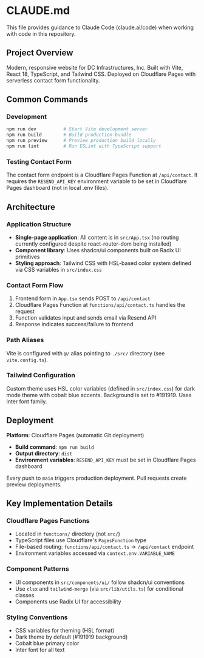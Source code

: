 # CLAUDE.md

This file provides guidance to Claude Code (claude.ai/code) when working with code in this repository.

## Project Overview

Modern, responsive website for DC Infrastructures, Inc. Built with Vite, React 18, TypeScript, and Tailwind CSS. Deployed on Cloudflare Pages with serverless contact form functionality.

## Common Commands

### Development
```bash
npm run dev          # Start Vite development server
npm run build        # Build production bundle
npm run preview      # Preview production build locally
npm run lint         # Run ESLint with TypeScript support
```

### Testing Contact Form
The contact form endpoint is a Cloudflare Pages Function at `/api/contact`. It requires the `RESEND_API_KEY` environment variable to be set in Cloudflare Pages dashboard (not in local .env files).

## Architecture

### Application Structure
- **Single-page application**: All content is in `src/App.tsx` (no routing currently configured despite react-router-dom being installed)
- **Component library**: Uses shadcn/ui components built on Radix UI primitives
- **Styling approach**: Tailwind CSS with HSL-based color system defined via CSS variables in `src/index.css`

### Contact Form Flow
1. Frontend form in `App.tsx` sends POST to `/api/contact`
2. Cloudflare Pages Function at `functions/api/contact.ts` handles the request
3. Function validates input and sends email via Resend API
4. Response indicates success/failure to frontend

### Path Aliases
Vite is configured with `@/` alias pointing to `./src/` directory (see `vite.config.ts`).

### Tailwind Configuration
Custom theme uses HSL color variables (defined in `src/index.css`) for dark mode theme with cobalt blue accents. Background is set to #191919. Uses Inter font family.

## Deployment

**Platform**: Cloudflare Pages (automatic Git deployment)
- **Build command**: `npm run build`
- **Output directory**: `dist`
- **Environment variables**: `RESEND_API_KEY` must be set in Cloudflare Pages dashboard

Every push to `main` triggers production deployment. Pull requests create preview deployments.

## Key Implementation Details

### Cloudflare Pages Functions
- Located in `functions/` directory (not `src/`)
- TypeScript files use Cloudflare's `PagesFunction` type
- File-based routing: `functions/api/contact.ts` → `/api/contact` endpoint
- Environment variables accessed via `context.env.VARIABLE_NAME`

### Component Patterns
- UI components in `src/components/ui/` follow shadcn/ui conventions
- Use `clsx` and `tailwind-merge` (via `src/lib/utils.ts`) for conditional classes
- Components use Radix UI for accessibility

### Styling Conventions
- CSS variables for theming (HSL format)
- Dark theme by default (#191919 background)
- Cobalt blue primary color
- Inter font for all text
